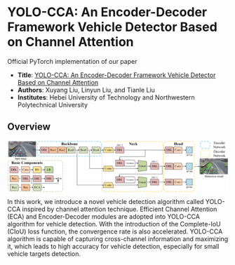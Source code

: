 # YOLO-CCA: An Encoder-Decoder Framework Vehicle Detector Based on Channel Attention
Official PyTorch implementation of our paper 
* **Title**: [YOLO-CCA: An Encoder-Decoder Framework Vehicle Detector Based on Channel Attention](https://ieeexplore.ieee.org/abstract/document/10235599)
* **Authors**: Xuyang Liu, Linyun Liu, and Tianle Liu
* **Institutes**: Hebei University of Technology and Northwestern Polytechnical University <br>

## Overview
<p align="center"> <img src="overview.jpg" width="1000" align="center"> </p>
In this work, we introduce a novel vehicle detection algorithm called YOLO-CCA inspired by channel attention technique. Efficient Channel Attention (ECA) and Encoder-Decoder modules are adopted into YOLO-CCA algorithm for vehicle detection. With the introduction of the Complete-IoU (CIoU) loss function, the convergence rate is also accelerated. YOLO-CCA algorithm is capable of capturing cross-channel information and maximizing it, which leads to high accuracy for vehicle detection, especially for small vehicle targets detection.
